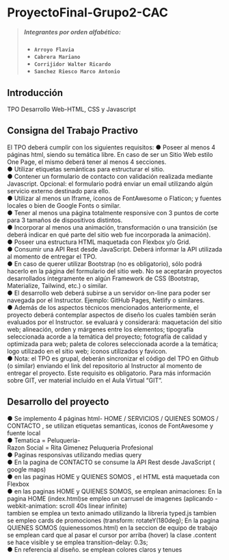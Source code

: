 # ProyectoFinal-Grupo2-CAC

>##### Integrantes por orden alfabético:
>* __`Arroyo Flavia`__
>* __`Cabrera Mariano`__
>* __`Corrijidor Walter Ricardo`__
>* __`Sanchez Riesco Marco Antonio`__

## Introducción
TPO Desarrollo Web-HTML, CSS y Javascript<br>


## Consigna del Trabajo Practivo

El TPO deberá cumplir con los siguientes requisitos:
● Poseer al menos 4 páginas html, siendo su temática libre. En caso de ser un Sitio
Web estilo One Page, el mismo deberá tener al menos 4 secciones.<br>
● Utilizar etiquetas semánticas para estructurar el sitio.<br>
● Contener un formulario de contacto con validación realizada mediante Javascript.
Opcional: el formulario podrá enviar un email utilizando algún servicio externo
destinado para ello.<br>
● Utilizar al menos un Iframe, íconos de FontAwesome o Flaticon; y fuentes locales o
bien de Google Fonts o similar.<br>
● Tener al menos una página totalmente responsive con 3 puntos de corte para 3
tamaños de dispositivos distintos.<br>
● Incorporar al menos una animación, transformación o una transición (se deberá
indicar en qué parte del sitio web fue incorporada la animación).<br>
● Poseer una estructura HTML maquetada con Flexbox y/o Grid.<br>
● Consumir una API Rest desde JavaScript. Deberá informar la API utilizada al
momento de entregar el TPO.<br>
● En caso de querer utilizar Bootstrap (no es obligatorio), sólo podrá hacerlo en la
página del formulario del sitio web. No se aceptarán proyectos desarrollados
íntegramente en algún Framework de CSS (Bootstrap, Materialize, Tailwind, etc.) o
similar.<br>
● El desarrollo web deberá subirse a un servidor on-line para poder ser navegada por
el Instructor. Ejemplo: GitHub Pages, Netlify o similares.<br>
● Además de los aspectos técnicos mencionados anteriormente, el proyecto deberá
contemplar aspectos de diseño los cuales también serán evaluados por el
Instructor.  se evaluará y
considerará: maquetación del sitio web; alineación, orden y márgenes entre los
elementos; tipografía seleccionada acorde a la temática del proyecto; fotografía de
calidad y optimizada para web; paleta de colores seleccionada acorde a la temática;
logo utilizado en el sitio web; íconos utilizados y favicon.<br>
● Nota: el TPO es grupal, deberán sincronizar el código del TPO en Github (o similar)
enviando el link del repositorio al Instructor al momento de entregar el proyecto.
Este requisito es obligatorio. Para más información sobre GIT, ver material incluído
en el Aula Virtual “GIT”.<br>

## Desarrollo del proyecto

● Se implemento  4 páginas html- HOME / SERVICIOS / QUIENES SOMOS / CONTACTO , se utilizan etiquetas semanticas, íconos de FontAwesome y fuente local  <br>
● Tematica = Peluqueria-<br> Razon Social = Rita Gimenez Peluqueria Profesional <br>
● Paginas responsivas utilizando medias query <br>
● En la pagina de CONTACTO se consume la API Rest desde JavaScript ( google maps) <br>
● en las paginas HOME y QUIENES SOMOS , el HTML está  maquetada con Flexbox<br>
● en las paginas HOME y QUIENES SOMOS, se emplean animaciones: En la pagina HOME (index.html)se empleo un carrusel de imagenes (aplicando   -webkit-animation: scroll 40s linear infinite) <br>
tambien se emplea un texto animado utilizando la libreria typed.js
tambien se empleo cards de promociones (transform: rotateY(180deg);  En la pagina QUIENES SOMOS (quienessomos.html) en la seccion de equipo de trabajo se emplean card que al pasar el cursor por arriba (hover) la clase .content se hace visible  y se emplea  transition-delay: 0.3s;<br>
● En referencia al diseño. se emplean colores claros y tenues<br>




